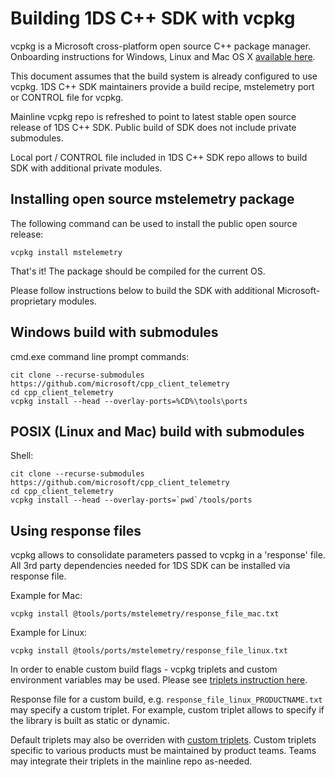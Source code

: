 # Building 1DS C++ SDK with vcpkg

vcpkg is a Microsoft cross-platform open source C++ package manager. Onboarding instructions for Windows, Linux and Mac OS X [available here](https://docs.microsoft.com/en-us/cpp/build/vcpkg).

This document assumes that the build system is already configured to use vcpkg. 1DS C++ SDK maintainers provide a build recipe, mstelemetry port or CONTROL file for vcpkg.

Mainline vcpkg repo is refreshed to point to latest stable open source release of 1DS C++ SDK. Public build of SDK does not include private submodules.

Local port / CONTROL file included in 1DS C++ SDK repo allows to build SDK with additional private modules.

## Installing open source mstelemetry package

The following command can be used to install the public open source release:

```
vcpkg install mstelemetry
```

That's it! The package should be compiled for the current OS.

Please follow instructions below to build the SDK with additional Microsoft-proprietary modules.

## Windows build with submodules

cmd.exe command line prompt commands:

```
cit clone --recurse-submodules https://github.com/microsoft/cpp_client_telemetry
cd cpp_client_telemetry
vcpkg install --head --overlay-ports=%CD%\tools\ports
```

## POSIX (Linux and Mac) build with submodules

Shell:

```
cit clone --recurse-submodules https://github.com/microsoft/cpp_client_telemetry
cd cpp_client_telemetry
vcpkg install --head --overlay-ports=`pwd`/tools/ports
```

## Using response files

vcpkg allows to consolidate parameters passed to vcpkg in a 'response' file. All 3rd party dependencies needed for 1DS SDK can be installed via response file.

Example for Mac:
```
vcpkg install @tools/ports/mstelemetry/response_file_mac.txt
```

Example for Linux:
```
vcpkg install @tools/ports/mstelemetry/response_file_linux.txt
```

In order to enable custom build flags - vcpkg triplets and custom environment variables may be used. Please see [triplets instruction here](https://vcpkg.readthedocs.io/en/latest/users/triplets/).

Response file for a custom build, e.g. `response_file_linux_PRODUCTNAME.txt` may specify a custom triplet. For example, custom triplet allows to specify if the library is built as static or dynamic.

Default triplets may also be overriden with [custom triplets](https://vcpkg.readthedocs.io/en/latest/examples/overlay-triplets-linux-dynamic/#overlay-triplets-example). Custom triplets specific to various products must be maintained by product teams. Teams may integrate their triplets in the mainline repo as-needed.
